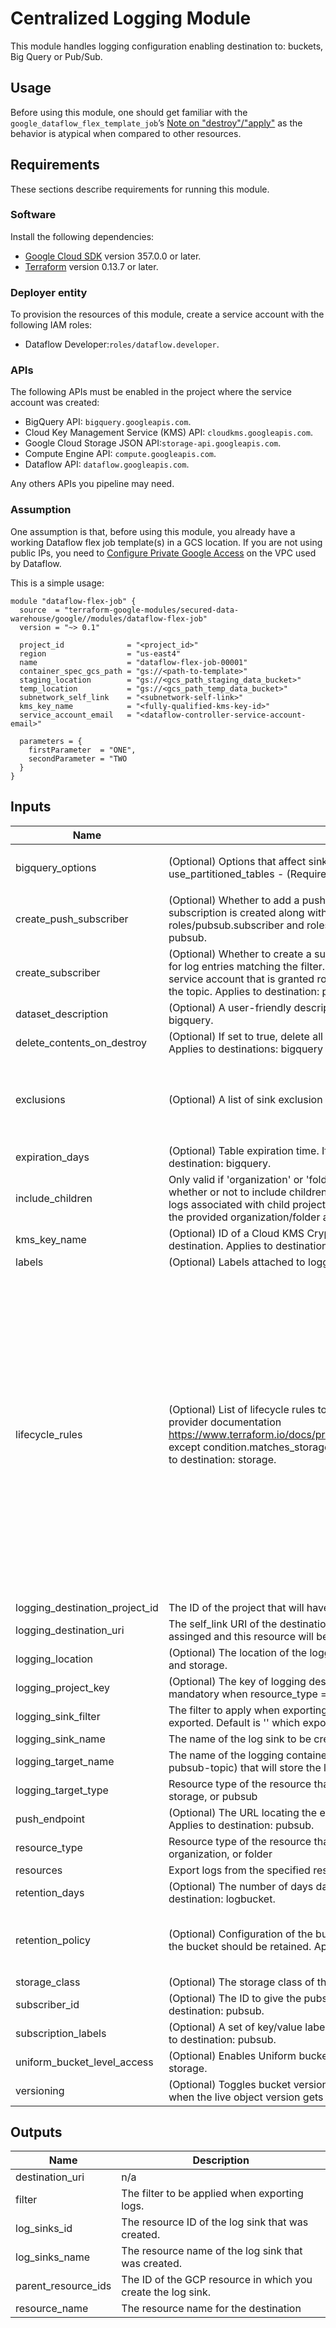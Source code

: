 # Centralized Logging Module

This module handles logging configuration enabling destination to: buckets, Big Query or Pub/Sub.

## Usage

Before using this module, one should get familiar with the `google_dataflow_flex_template_job`’s [Note on "destroy"/"apply"](https://registry.terraform.io/providers/hashicorp/google/latest/docs/resources/dataflow_flex_template_job#note-on-destroy--apply) as the behavior is atypical when compared to other resources.

## Requirements

These sections describe requirements for running this module.

### Software

Install the following dependencies:

- [Google Cloud SDK](https://cloud.google.com/sdk/install) version 357.0.0 or later.
- [Terraform](https://www.terraform.io/downloads.html) version 0.13.7 or later.

### Deployer entity

To provision the resources of this module, create a service account
with the following IAM roles:

- Dataflow Developer:`roles/dataflow.developer`.

### APIs

The following APIs must be enabled in the project where the service account was created:

- BigQuery API: `bigquery.googleapis.com`.
- Cloud Key Management Service (KMS) API: `cloudkms.googleapis.com`.
- Google Cloud Storage JSON API:`storage-api.googleapis.com`.
- Compute Engine API: `compute.googleapis.com`.
- Dataflow API: `dataflow.googleapis.com`.

Any others APIs you pipeline may need.

### Assumption

One assumption is that, before using this module, you already have a working Dataflow flex job template(s) in a GCS location.
If you are not using public IPs, you need to [Configure Private Google Access](https://cloud.google.com/vpc/docs/configure-private-google-access)
on the VPC used by Dataflow.

This is a simple usage:

```hcl
module "dataflow-flex-job" {
  source  = "terraform-google-modules/secured-data-warehouse/google//modules/dataflow-flex-job"
  version = "~> 0.1"

  project_id              = "<project_id>"
  region                  = "us-east4"
  name                    = "dataflow-flex-job-00001"
  container_spec_gcs_path = "gs://<path-to-template>"
  staging_location        = "gs://<gcs_path_staging_data_bucket>"
  temp_location           = "gs://<gcs_path_temp_data_bucket>"
  subnetwork_self_link    = "<subnetwork-self-link>"
  kms_key_name            = "<fully-qualified-kms-key-id>"
  service_account_email   = "<dataflow-controller-service-account-email>"

  parameters = {
    firstParameter  = "ONE",
    secondParameter = "TWO
  }
}
```

<!-- BEGINNING OF PRE-COMMIT-TERRAFORM DOCS HOOK -->
## Inputs

| Name | Description | Type | Default | Required |
|------|-------------|------|---------|:--------:|
| bigquery\_options | (Optional) Options that affect sinks exporting data to BigQuery. use\_partitioned\_tables - (Required) Whether to use BigQuery's partition tables. | <pre>object({<br>    use_partitioned_tables = bool<br>  })</pre> | `null` | no |
| create\_push\_subscriber | (Optional) Whether to add a push configuration to the subcription. If 'true', a push subscription is created along with a service account that is granted roles/pubsub.subscriber and roles/pubsub.viewer to the topic. Applies to destination: pubsub. | `bool` | `false` | no |
| create\_subscriber | (Optional) Whether to create a subscription to the topic that was created and used for log entries matching the filter. If 'true', a pull subscription is created along with a service account that is granted roles/pubsub.subscriber and roles/pubsub.viewer to the topic. Applies to destination: pubsub. | `bool` | `false` | no |
| dataset\_description | (Optional) A user-friendly description of the dataset. Applies to destination: bigquery. | `string` | `""` | no |
| delete\_contents\_on\_destroy | (Optional) If set to true, delete all contained objects in the logging destination. Applies to destinations: bigquery and storage. | `bool` | `false` | no |
| exclusions | (Optional) A list of sink exclusion filters. | <pre>list(object({<br>    name        = string,<br>    description = string,<br>    filter      = string,<br>    disabled    = bool<br>  }))</pre> | `[]` | no |
| expiration\_days | (Optional) Table expiration time. If null logs will never be deleted. Applies to destination: bigquery. | `number` | `null` | no |
| include\_children | Only valid if 'organization' or 'folder' is chosen as var.resource\_type. Determines whether or not to include children organizations/folders in the sink export. If true, logs associated with child projects are also exported; otherwise only logs relating to the provided organization/folder are included. | `bool` | `false` | no |
| kms\_key\_name | (Optional) ID of a Cloud KMS CryptoKey that will be used to encrypt the logging destination. Applies to destinations: bigquery, storage, and pubsub. | `string` | `null` | no |
| labels | (Optional) Labels attached to logging resources. | `map(string)` | `{}` | no |
| lifecycle\_rules | (Optional) List of lifecycle rules to configure. Format is the same as described in provider documentation https://www.terraform.io/docs/providers/google/r/storage_bucket.html#lifecycle_rule except condition.matches\_storage\_class should be a comma delimited string. Applies to destination: storage. | <pre>set(object({<br>    # Object with keys:<br>    # - type - The type of the action of this Lifecycle Rule. Supported values: Delete and SetStorageClass.<br>    # - storage_class - (Required if action type is SetStorageClass) The target Storage Class of objects affected by this Lifecycle Rule.<br>    action = map(string)<br><br>    # Object with keys:<br>    # - age - (Optional) Minimum age of an object in days to satisfy this condition.<br>    # - created_before - (Optional) Creation date of an object in RFC 3339 (e.g. 2017-06-13) to satisfy this condition.<br>    # - with_state - (Optional) Match to live and/or archived objects. Supported values include: "LIVE", "ARCHIVED", "ANY".<br>    # - matches_storage_class - (Optional) Comma delimited string for storage class of objects to satisfy this condition. Supported values include: MULTI_REGIONAL, REGIONAL, NEARLINE, COLDLINE, STANDARD, DURABLE_REDUCED_AVAILABILITY.<br>    # - num_newer_versions - (Optional) Relevant only for versioned objects. The number of newer versions of an object to satisfy this condition.<br>    # - days_since_custom_time - (Optional) The number of days from the Custom-Time metadata attribute after which this condition becomes true.<br>    condition = map(string)<br>  }))</pre> | `[]` | no |
| logging\_destination\_project\_id | The ID of the project that will have the resources where the logs will be created. | `string` | n/a | yes |
| logging\_destination\_uri | The self\_link URI of the destination resource. If provided all needed permitions will be assinged and this resource will be used as log destination for all resources. | `string` | `""` | no |
| logging\_location | (Optional) The location of the logging destination. Applies to destinations: bigquery and storage. | `string` | `"US"` | no |
| logging\_project\_key | (Optional) The key of logging destination project if it is inside resources map. It is mandatory when resource\_type = project and logging\_target\_type = logbucket. | `string` | `""` | no |
| logging\_sink\_filter | The filter to apply when exporting logs. Only log entries that match the filter are exported. Default is '' which exports all logs. | `string` | `""` | no |
| logging\_sink\_name | The name of the log sink to be created. | `string` | `""` | no |
| logging\_target\_name | The name of the logging container (logbucket, bigquery-dataset, storage, or pubsub-topic) that will store the logs. | `string` | `""` | no |
| logging\_target\_type | Resource type of the resource that will store the logs. Must be: logbucket, bigquery, storage, or pubsub | `string` | n/a | yes |
| push\_endpoint | (Optional) The URL locating the endpoint to which messages should be pushed. Applies to destination: pubsub. | `string` | `""` | no |
| resource\_type | Resource type of the resource that will export logs to destination. Must be: project, organization, or folder | `string` | n/a | yes |
| resources | Export logs from the specified resources. | `map(string)` | n/a | yes |
| retention\_days | (Optional) The number of days data should be retained for the log bucket. Applies to destination: logbucket. | `number` | `30` | no |
| retention\_policy | (Optional) Configuration of the bucket's data retention policy for how long objects in the bucket should be retained. Applies to destination: storage. | <pre>object({<br>    is_locked             = bool<br>    retention_period_days = number<br>  })</pre> | `null` | no |
| storage\_class | (Optional) The storage class of the storage bucket. Applies to destination: storage. | `string` | `"STANDARD"` | no |
| subscriber\_id | (Optional) The ID to give the pubsub pull subscriber service account. Applies to destination: pubsub. | `string` | `""` | no |
| subscription\_labels | (Optional) A set of key/value label pairs to assign to the pubsub subscription. Applies to destination: pubsub. | `map(string)` | `{}` | no |
| uniform\_bucket\_level\_access | (Optional) Enables Uniform bucket-level access to a bucket. Applies to destination: storage. | `bool` | `true` | no |
| versioning | (Optional) Toggles bucket versioning, ability to retain a non-current object version when the live object version gets replaced or deleted. Applies to destination: storage. | `bool` | `false` | no |

## Outputs

| Name | Description |
|------|-------------|
| destination\_uri | n/a |
| filter | The filter to be applied when exporting logs. |
| log\_sinks\_id | The resource ID of the log sink that was created. |
| log\_sinks\_name | The resource name of the log sink that was created. |
| parent\_resource\_ids | The ID of the GCP resource in which you create the log sink. |
| resource\_name | The resource name for the destination |

<!-- END OF PRE-COMMIT-TERRAFORM DOCS HOOK -->
